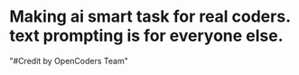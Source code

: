 # Making ai smart task for real coders. text prompting is for everyone else.


"#Credit by OpenCoders Team" 
